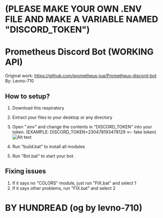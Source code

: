 # (PLEASE MAKE YOUR OWN .ENV FILE AND MAKE A VARIABLE NAMED "DISCORD_TOKEN")
# Prometheus Discord Bot (WORKING API)
Original work: https://github.com/prometheus-lua/Prometheus-discord-bot
By: Levno-710

## How to setup?
1. Download this respiratory
2. Extract your files to your desktop or any directory
3. Open ".env" and change the contents in "DISCORD_TOKEN" into your token. (EXAMPLE: DISCORD_TOKEN=230478193478129 <-- fake token)
![Alt text](https://media.discordapp.net/attachments/1072070520922701895/1073468174072283176/image.png "ENV")



4. Run "build.bat" to install all modules
5. Run "Bot.bat" to start your bot.

## Fixing issues
1. If it says no "COLORS" module, just run "FIX.bat" and select 1
2. If it says other problems, run "FIX.bat" and select 2

# BY HUNDREAD (og by levno-710)
